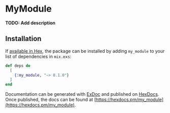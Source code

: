 # MyModule

**TODO: Add description**

## Installation

If [available in Hex](https://hex.pm/docs/publish), the package can be installed
by adding `my_module` to your list of dependencies in `mix.exs`:

```elixir
def deps do
  [
    {:my_module, "~> 0.1.0"}
  ]
end
```

Documentation can be generated with [ExDoc](https://github.com/elixir-lang/ex_doc)
and published on [HexDocs](https://hexdocs.pm). Once published, the docs can
be found at [https://hexdocs.pm/my_module](https://hexdocs.pm/my_module).

